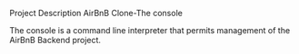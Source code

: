 Project Description
AirBnB Clone-The console

The console is a command line interpreter that permits management of the AirBnB Backend project.
